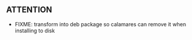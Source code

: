 ## ATTENTION

- FIXME: transform into deb package so calamares can remove it when installing to disk
